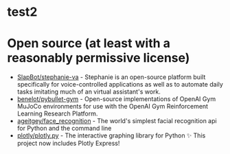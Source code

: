 # test2 

# Open source (at least with a reasonably permissive license)
* [SlapBot/stephanie-va](https://github.com/SlapBot/stephanie-va) - Stephanie is an open-source platform built specifically for voice-controlled applications as well as to automate daily tasks imitating much of an virtual assistant's work.
* [benelot/pybullet-gym](https://github.com/benelot/pybullet-gym) - Open-source implementations of OpenAI Gym MuJoCo environments for use with the OpenAI Gym Reinforcement Learning Research Platform.
* [ageitgey/face_recognition](https://github.com/ageitgey/face_recognition) - The world's simplest facial recognition api for Python and the command line
* [plotly/plotly.py](https://github.com/plotly/plotly.py) - The interactive graphing library for Python :sparkles: This project now includes Plotly Express!
